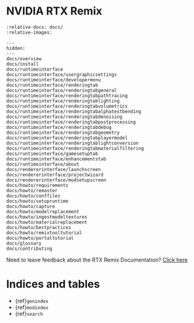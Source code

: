 # NVIDIA RTX Remix

```{include} ./docs/overview.md
:relative-docs: docs/
:relative-images:
```

```{toctree}
---
hidden:
---
docs/overview
docs/install
docs/runtimeinterface
docs/runtimeinterface/usergraphicsettings
docs/runtimeinterface/developermenu
docs/runtimeinterface/renderingtab
docs/runtimeinterface/renderingtabgeneral
docs/runtimeinterface/renderingtabpathtracing
docs/runtimeinterface/renderingtablighting
docs/runtimeinterface/renderingtabvolumetrics
docs/runtimeinterface/renderingtabalphatestbending
docs/runtimeinterface/renderingtabdenoising
docs/runtimeinterface/renderingtabpostprocessing
docs/runtimeinterface/renderingtabdebug
docs/runtimeinterface/renderingtabgeometry
docs/runtimeinterface/renderingtabplayermodel
docs/runtimeinterface/renderingtablightconversion
docs/runtimeinterface/renderingtabmaterialfiltering
docs/runtimeinterface/gamesetuptab
docs/runtimeinterface/enhancementstab
docs/runtimeinterface/about
docs/rendererinterface/launchscreen
docs/rendererinterface/projectwizard
docs/rendererinterface/modsetupscreen
docs/howto/requirements
docs/howto/remaster
docs/howto/conffiles
docs/howto/setupruntime
docs/howto/capture
docs/howto/modelreplacement
docs/howto/ingestmodeltextures
docs/howto/materialreplacement
docs/howto/bestpractices
docs/howto/remixtooltutorial
docs/howto/portaltutorial
docs/glossary
docs/contributing
```

Need to leave feedback about the RTX Remix Documentation?  [Click here](https://docs.google.com/forms/d/1vym6SgptS4QJvp6ZKTN8Mu9yfd5yQc76B3KHIl-n4DQ/prefill)

# Indices and tables

* {ref}`genindex`
* {ref}`modindex`
* {ref}`search`
